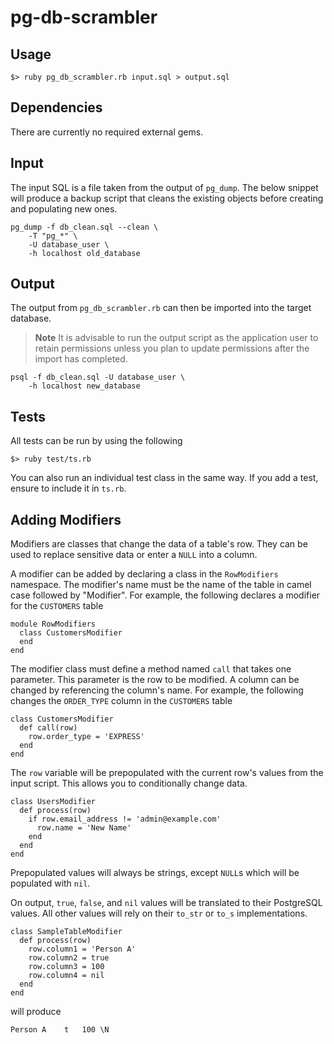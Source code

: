 pg-db-scrambler
================

Usage
--------

	$> ruby pg_db_scrambler.rb input.sql > output.sql


Dependencies
--------------------

There are currently no required external gems.


Input
--------
The input SQL is a file taken from the output of `pg_dump`. The below snippet will produce a backup script that cleans the existing objects before creating and populating new ones.

	pg_dump -f db_clean.sql --clean \
        -T "pg_*" \
        -U database_user \
        -h localhost old_database

Output
---------
The output from `pg_db_scrambler.rb` can then be imported into the target database.
>**Note**
>It is advisable to run the output script as the application user to retain permissions unless you plan to update permissions after the import has completed.

	psql -f db_clean.sql -U database_user \
		-h localhost new_database

Tests
--------
All tests can be run by using the following

	$> ruby test/ts.rb

You can also run an individual test class in the same way. If you add a test, ensure to include it in `ts.rb`.

Adding Modifiers
-------------------
Modifiers are classes that change the data of a table's row. They can be used to replace sensitive data or enter a `NULL` into a column.

A modifier can be added by declaring a class in the `RowModifiers` namespace. The modifier's name must be the name of the table in camel case followed by "Modifier". For example, the following declares a modifier for the `CUSTOMERS` table

	
	module RowModifiers
	  class CustomersModifier
	  end
	end


The modifier class must define a method named `call` that takes one parameter. This parameter is the row to be modified. A column can be changed by referencing the column's name. For example, the following changes the `ORDER_TYPE` column in the `CUSTOMERS` table
	
	class CustomersModifier
	  def call(row)
	    row.order_type = 'EXPRESS'
	  end
	end
	
The `row` variable will be prepopulated with the current row's values from the input script. This allows you to conditionally change data.

	class UsersModifier
	  def process(row)
	    if row.email_address != 'admin@example.com'
	      row.name = 'New Name'
		end
	  end
    end
	
Prepopulated values will always be strings, except `NULL`s which will be populated with `nil`.

On output, `true`, `false`, and `nil` values will be translated to their PostgreSQL values. All other values will rely on their `to_str` or `to_s` implementations.

	class SampleTableModifier
	  def process(row)
		row.column1 = 'Person A'
		row.column2 = true
		row.column3 = 100
		row.column4 = nil
	  end
	end
	
will produce

	Person A	t	100	\N
